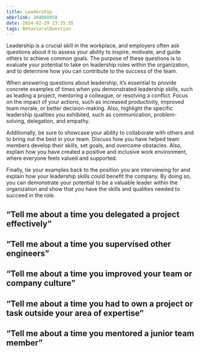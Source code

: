 ```yaml
---
title: Leadership
abbrlink: 304060958
date: 2024-02-29 23:35:35
tags: BehavioralQuestion
---
```

Leadership is a crucial skill in the workplace, and employers often ask questions about it to assess your ability to inspire, motivate, and guide others to achieve common goals. The purpose of these questions is to evaluate your potential to take on leadership roles within the organization, and to determine how you can contribute to the success of the team.

When answering questions about leadership, it’s essential to provide concrete examples of times when you demonstrated leadership skills, such as leading a project, mentoring a colleague, or resolving a conflict. Focus on the impact of your actions, such as increased productivity, improved team morale, or better decision-making. Also, highlight the specific leadership qualities you exhibited, such as communication, problem-solving, delegation, and empathy.

Additionally, be sure to showcase your ability to collaborate with others and to bring out the best in your team. Discuss how you have helped team members develop their skills, set goals, and overcome obstacles. Also, explain how you have created a positive and inclusive work environment, where everyone feels valued and supported.

Finally, tie your examples back to the position you are interviewing for and explain how your leadership skills could benefit the company. By doing so, you can demonstrate your potential to be a valuable leader within the organization and show that you have the skills and qualities needed to succeed in the role.
<!--more-->

## “Tell me about a time you delegated a project effectively”

## “Tell me about a time you supervised other engineers”

## “Tell me about a time you improved your team or company culture”

## “Tell me about a time you had to own a project or task outside your area of expertise”

## “Tell me about a time you mentored a junior team member”
